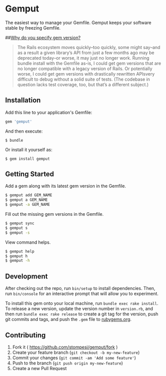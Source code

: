 # Gemput

The easiest way to manage your Gemfile. Gemput keeps your software stable by freezing Gemfile.

##[Why do you specify gem version?](http://everydayrails.com/2012/09/11/bundler-rails-specify-versions.html)

> The Rails ecosystem moves quickly–too quickly, some might say–and as a result a given library’s API from just a few months ago may be deprecated today–or worse, it may just no longer work. Running bundle install with the Gemfile as-is, I could get gem versions that are no longer compatible with a legacy version of Rails. Or potentially worse, I could get gem versions with drastically rewritten APIsvery difficult to debug without a solid suite of tests. (The codebase in question lacks test coverage, too, but that’s a different subject.)

## Installation

Add this line to your application's Gemfile:

```ruby
gem 'gemput'
```

And then execute:

    $ bundle

Or install it yourself as:

    $ gem install gemput

## Getting Started

Add a gem along with its latest gem version in the Gemfile.

```bash
$ gemput add GEM_NAME
$ gemput a GEM_NAME
$ gemput -a GEM_NAME
```

Fill out the missing gem versions in the Gemfile.

```bash
$ gemput sync
$ gemput s
$ gemput -s
```

View command helps.
```bash
$ gemput help
$ gemput h
$ gemput -h
```

## Development

After checking out the repo, run `bin/setup` to install dependencies. Then, run `bin/console` for an interactive prompt that will allow you to experiment.

To install this gem onto your local machine, run `bundle exec rake install`. To release a new version, update the version number in `version.rb`, and then run `bundle exec rake release` to create a git tag for the version, push git commits and tags, and push the `.gem` file to [rubygems.org](https://rubygems.org).

## Contributing

1. Fork it ( https://github.com/stompesi/gemput/fork )
2. Create your feature branch (`git checkout -b my-new-feature`)
3. Commit your changes (`git commit -am 'Add some feature'`)
4. Push to the branch (`git push origin my-new-feature`)
5. Create a new Pull Request
